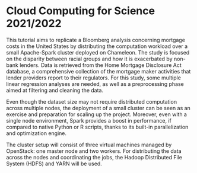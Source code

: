# Cloud Computing for Science 2021/2022

This tutorial aims to replicate a Bloomberg analysis concerning mortgage costs in the United States by distributing the computation workload over a small Apache-Spark cluster deployed on Chameleon. The study is focused on the disparity between racial groups and how it is exacerbated by non-bank lenders. Data is retrieved from the Home Mortgage Disclosure Act database, a comprehensive collection of the mortgage maker activities that lender providers report to their regulators. For this study, some multiple linear regression analyses are needed, as well as a preprocessing phase aimed at filtering and cleaning the data.

Even though the dataset size may not require distributed computation across multiple nodes, the deployment of a small cluster can be seen as an exercise and preparation for scaling up the project. Moreover, even with a single node environment, Spark provides a boost in performance, if compared to native Python or R scripts, thanks to its built-in parallelization and optimization engine.

The cluster setup will consist of three virtual machines managed by OpenStack: one master node and two workers. For distributing the data across the nodes and coordinating the jobs, the Hadoop Distributed File System (HDFS) and YARN will be used.
